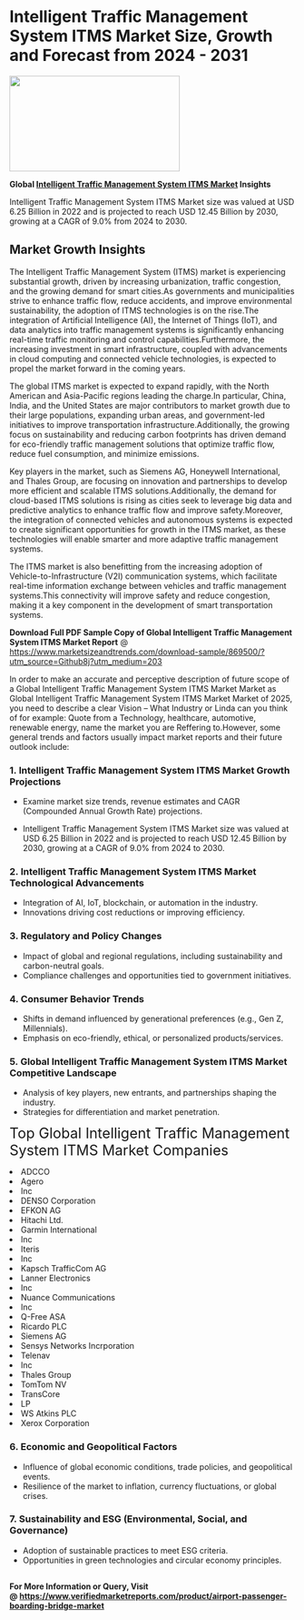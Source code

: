 <H1>Intelligent Traffic Management System ITMS Market Size, Growth and Forecast from 2024 - 2031</H1><img class="aligncenter size-medium wp-image-584254" src="https://thirdeyenews.in/wp-content/uploads/2024/09/Global-Market-Research-300x168.jpeg" alt="" width="300" height="168" /><p><strong>Global&nbsp;<a href="https://www.marketsizeandtrends.com/download-sample/869500/?utm_source=Github8j?utm_medium=203">Intelligent Traffic Management System ITMS Market</a> Insights</strong></p><p>Intelligent Traffic Management System ITMS Market size was valued at USD 6.25 Billion in 2022 and is projected to reach USD 12.45 Billion by 2030, growing at a CAGR of 9.0% from 2024 to 2030.</p><p><h2>Market Growth Insights</h2> <p>The Intelligent Traffic Management System (ITMS) market is experiencing substantial growth, driven by increasing urbanization, traffic congestion, and the growing demand for smart cities.As governments and municipalities strive to enhance traffic flow, reduce accidents, and improve environmental sustainability, the adoption of ITMS technologies is on the rise.The integration of Artificial Intelligence (AI), the Internet of Things (IoT), and data analytics into traffic management systems is significantly enhancing real-time traffic monitoring and control capabilities.Furthermore, the increasing investment in smart infrastructure, coupled with advancements in cloud computing and connected vehicle technologies, is expected to propel the market forward in the coming years.</p> <p>The global ITMS market is expected to expand rapidly, with the North American and Asia-Pacific regions leading the charge.In particular, China, India, and the United States are major contributors to market growth due to their large populations, expanding urban areas, and government-led initiatives to improve transportation infrastructure.Additionally, the growing focus on sustainability and reducing carbon footprints has driven demand for eco-friendly traffic management solutions that optimize traffic flow, reduce fuel consumption, and minimize emissions.</p> <p>Key players in the market, such as Siemens AG, Honeywell International, and Thales Group, are focusing on innovation and partnerships to develop more efficient and scalable ITMS solutions.Additionally, the demand for cloud-based ITMS solutions is rising as cities seek to leverage big data and predictive analytics to enhance traffic flow and improve safety.Moreover, the integration of connected vehicles and autonomous systems is expected to create significant opportunities for growth in the ITMS market, as these technologies will enable smarter and more adaptive traffic management systems.</p> <p>The ITMS market is also benefitting from the increasing adoption of Vehicle-to-Infrastructure (V2I) communication systems, which facilitate real-time information exchange between vehicles and traffic management systems.This connectivity will improve safety and reduce congestion, making it a key component in the development of smart transportation systems.</p> <p><span class=""><strong>Download Full PDF Sample Copy of Global Intelligent Traffic Management System ITMS Market Report</strong> @ <a href="https://www.marketsizeandtrends.com/download-sample/869500/?utm_source=Github8j?utm_medium=203" target="_blank">https://www.marketsizeandtrends.com/download-sample/869500/?utm_source=Github8j?utm_medium=203</a></span></p><p>In order to make an accurate and perceptive description of future scope of a Global&nbsp;Intelligent Traffic Management System ITMS Market Market as Global&nbsp;Intelligent Traffic Management System ITMS Market Market of 2025, you need to describe a clear Vision &ndash; What Industry or Linda can you think of for example: Quote from a Technology, healthcare, automotive, renewable energy, name the market you are Reffering to.However, some general trends and factors usually impact market reports and their future outlook include:</p><h3>1.&nbsp;<strong>Intelligent Traffic Management System ITMS Market Growth Projections</strong></h3><ul><li>Examine market size trends, revenue estimates and CAGR (Compounded Annual Growth Rate) projections.</li><li><p>Intelligent Traffic Management System ITMS Market size was valued at USD 6.25 Billion in 2022 and is projected to reach USD 12.45 Billion by 2030, growing at a CAGR of 9.0% from 2024 to 2030.</p></li></ul><h3>2.&nbsp;<strong>Intelligent Traffic Management System ITMS Market Technological Advancements</strong></h3><ul><li>Integration of AI, IoT, blockchain, or automation in the industry.</li><li>Innovations driving cost reductions or improving efficiency.</li></ul><h3>3.&nbsp;<strong>Regulatory and Policy Changes</strong></h3><ul><li>Impact of global and regional regulations, including sustainability and carbon-neutral goals.</li><li>Compliance challenges and opportunities tied to government initiatives.</li></ul><h3>4.&nbsp;<strong>Consumer Behavior Trends</strong></h3><ul><li>Shifts in demand influenced by generational preferences (e.g., Gen Z, Millennials).</li><li>Emphasis on eco-friendly, ethical, or personalized products/services.</li></ul><h3>5.&nbsp;<strong>Global Intelligent Traffic Management System ITMS Market Competitive Landscape</strong></h3><ul><li>Analysis of key players, new entrants, and partnerships shaping the industry.</li><li>Strategies for differentiation and market penetration.</li></ul><p data-pm-slice="1 1 []"><span style="color: inherit; font-family: inherit; font-size: 25px;">Top Global Intelligent Traffic Management System ITMS Market Companies</span></p><div class="" data-test-id=""><p><li>ADCCO</li><li> Agero</li><li> Inc</li><li> DENSO Corporation</li><li> EFKON AG</li><li> Hitachi Ltd.</li><li> Garmin International</li><li> Inc</li><li> Iteris</li><li> Inc</li><li> Kapsch TrafficCom AG</li><li> Lanner Electronics</li><li> Inc</li><li> Nuance Communications</li><li> Inc</li><li> Q-Free ASA</li><li> Ricardo PLC</li><li> Siemens AG</li><li> Sensys Networks Incrporation</li><li> Telenav</li><li> Inc</li><li> Thales Group</li><li> TomTom NV</li><li> TransCore</li><li> LP</li><li> WS Atkins PLC</li><li> Xerox Corporation</li></p></div><h3>6.&nbsp;<strong>Economic and Geopolitical Factors</strong></h3><ul><li>Influence of global economic conditions, trade policies, and geopolitical events.</li><li>Resilience of the market to inflation, currency fluctuations, or global crises.</li></ul><h3>7.&nbsp;<strong>Sustainability and ESG (Environmental, Social, and Governance)</strong></h3><ul><li>Adoption of sustainable practices to meet ESG criteria.</li><li>Opportunities in green technologies and circular economy principles.</li></ul><h2><strong style="font-size: 14px;">For More Information or Query, Visit @&nbsp;</strong><a style="background-color: #ffffff; font-size: 14px;" href="https://www.marketsizeandtrends.com/report/intelligent-traffic-management-system-itms-market/" target="_blank">https://www.verifiedmarketreports.com/product/airport-passenger-boarding-bridge-market</a></h2>